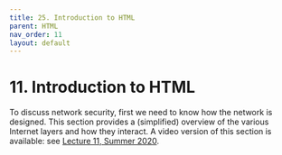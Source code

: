 ```yaml
---
title: 25. Introduction to HTML
parent: HTML
nav_order: 11
layout: default
---
```


# 11. Introduction to HTML

To discuss network security, first we need to know how the network is designed. This section provides a (simplified) overview of the various Internet layers and how they interact. A video version of this section is available: see [Lecture 11, Summer 2020](https://su20.cs161.org/lectures/11).

